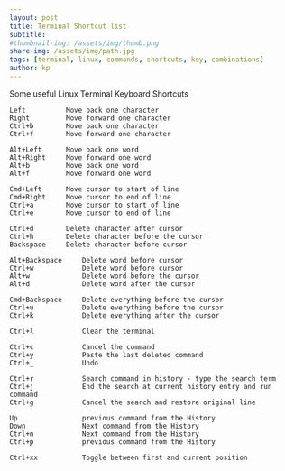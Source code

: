 ```yaml
---
layout: post
title: Terminal Shortcut list 
subtitle: 
#thumbnail-img: /assets/img/thumb.png
share-img: /assets/img/path.jpg
tags: [terminal, linux, commands, shortcuts, key, combinations]
author: kp
---
```


Some useful Linux Terminal Keyboard Shortcuts


    Left          Move back one character
    Right         Move forward one character
    Ctrl+b        Move back one character
    Ctrl+f        Move forward one character

    Alt+Left      Move back one word
    Alt+Right     Move forward one word
    Alt+b         Move back one word
    Alt+f         Move forward one word

    Cmd+Left      Move cursor to start of line
    Cmd+Right     Move cursor to end of line
    Ctrl+a        Move cursor to start of line
    Ctrl+e        Move cursor to end of line

    Ctrl+d        Delete character after cursor
    Ctrl+h        Delete character before the cursor
    Backspace     Delete character before cursor

    Alt+Backspace     Delete word before cursor
    Ctrl+w            Delete word before cursor
    Alt+w             Delete word before the cursor
    Alt+d             Delete word after the cursor

    Cmd+Backspace     Delete everything before the cursor
    Ctrl+u            Delete everything before the cursor
    Ctrl+k            Delete everything after the cursor

    Ctrl+l            Clear the terminal

    Ctrl+c            Cancel the command
    Ctrl+y            Paste the last deleted command
    Ctrl+_            Undo

    Ctrl+r            Search command in history - type the search term
    Ctrl+j            End the search at current history entry and run command
    Ctrl+g            Cancel the search and restore original line

    Up                previous command from the History
    Down              Next command from the History
    Ctrl+n            Next command from the History
    Ctrl+p            previous command from the History

    Ctrl+xx           Toggle between first and current position
